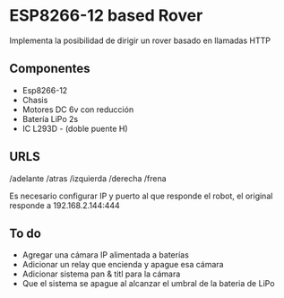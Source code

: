 # ESP8266-12 based Rover

Implementa la posibilidad de dirigir un rover basado en llamadas HTTP


## Componentes
* Esp8266-12 
* Chasis
* Motores DC 6v con reducción
* Batería LiPo 2s
* IC L293D - (doble puente H)

## URLS
/adelante
/atras
/izquierda
/derecha
/frena


Es necesario configurar IP y puerto al que responde el robot, el original responde a 192.168.2.144:444


## To do
* Agregar una cámara IP alimentada a baterías
* Adicionar un relay que encienda y apague esa cámara
* Adicionar sistema pan & titl para la cámara
* Que el sistema se apague al alcanzar el umbral de la bateria de LiPo